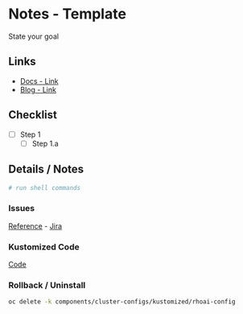 # Notes - Template

State your goal

## Links

- [Docs - Link]()
- [Blog - Link]()

## Checklist

- [ ] Step 1
  - [ ] Step 1.a

## Details / Notes

```sh
# run shell commands

```

### Issues

[Reference](ISSUES.md) - [Jira](linktojira)

### Kustomized Code

[Code](../../components/cluster-configs/kustomized/rhoai-config/)

### Rollback / Uninstall

```sh
oc delete -k components/cluster-configs/kustomized/rhoai-config
```
